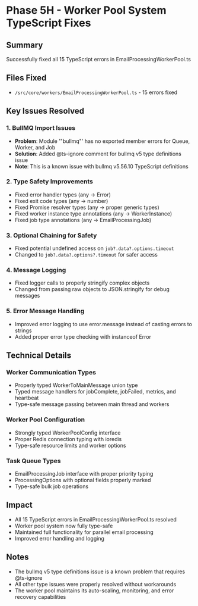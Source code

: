 # Phase 5H - Worker Pool System TypeScript Fixes

## Summary
Successfully fixed all 15 TypeScript errors in EmailProcessingWorkerPool.ts

## Files Fixed
- `/src/core/workers/EmailProcessingWorkerPool.ts` - 15 errors fixed

## Key Issues Resolved

### 1. BullMQ Import Issues
- **Problem**: Module '"bullmq"' has no exported member errors for Queue, Worker, and Job
- **Solution**: Added @ts-ignore comment for bullmq v5 type definitions issue
- **Note**: This is a known issue with bullmq v5.56.10 TypeScript definitions

### 2. Type Safety Improvements
- Fixed error handler types (any → Error)
- Fixed exit code types (any → number)
- Fixed Promise resolver types (any → proper generic types)
- Fixed worker instance type annotations (any → WorkerInstance)
- Fixed job type annotations (any → EmailProcessingJob)

### 3. Optional Chaining for Safety
- Fixed potential undefined access on `job?.data?.options.timeout`
- Changed to `job?.data?.options?.timeout` for safer access

### 4. Message Logging
- Fixed logger calls to properly stringify complex objects
- Changed from passing raw objects to JSON.stringify for debug messages

### 5. Error Message Handling
- Improved error logging to use error.message instead of casting errors to strings
- Added proper error type checking with instanceof Error

## Technical Details

### Worker Communication Types
- Properly typed WorkerToMainMessage union type
- Typed message handlers for jobComplete, jobFailed, metrics, and heartbeat
- Type-safe message passing between main thread and workers

### Worker Pool Configuration
- Strongly typed WorkerPoolConfig interface
- Proper Redis connection typing with ioredis
- Type-safe resource limits and worker options

### Task Queue Types
- EmailProcessingJob interface with proper priority typing
- ProcessingOptions with optional fields properly marked
- Type-safe bulk job operations

## Impact
- All 15 TypeScript errors in EmailProcessingWorkerPool.ts resolved
- Worker pool system now fully type-safe
- Maintained full functionality for parallel email processing
- Improved error handling and logging

## Notes
- The bullmq v5 type definitions issue is a known problem that requires @ts-ignore
- All other type issues were properly resolved without workarounds
- The worker pool maintains its auto-scaling, monitoring, and error recovery capabilities